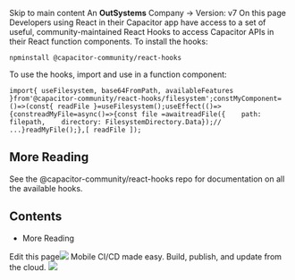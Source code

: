 Skip to main content
An **OutSystems** Company →
Version: v7
On this page
Developers using React in their Capacitor app have access to a set of useful, community-maintained React Hooks to access Capacitor APIs in their React function components.
To install the hooks:
```
npminstall @capacitor-community/react-hooks
```

To use the hooks, import and use in a function component:
```
import{ useFilesystem, base64FromPath, availableFeatures }from'@capacitor-community/react-hooks/filesystem';constMyComponent=()=>(const{ readFile }=useFilesystem();useEffect(()=>{constreadMyFile=async()=>{const file =awaitreadFile({    path: filepath,    directory: FilesystemDirectory.Data});// ...}readMyFile();},[ readFile ]);
```

## More Reading​
See the @capacitor-community/react-hooks repo for documentation on all the available hooks.
## Contents
  * More Reading


Edit this page![](https://images.prismic.io/ionicframeworkcom/50ede1c5-d69d-4c9d-bf0d-4c9ab7c14724_doc-ad-appflow.png?auto=compress,format&rect=0,0,280,200&w=280&h=200)
Mobile CI/CD made easy. Build, publish, and update from the cloud.
![](https://cdn.bizible.com/ipv?_biz_r=&_biz_h=802059049&_biz_u=ed6d98ad223740ddbf99774ce8c4ab02&_biz_l=https%3A%2F%2Fcapacitorjs.com%2Fdocs%2Fguides%2Freact-hooks&_biz_t=1739811933423&_biz_i=React%20Hooks%20%7C%20Capacitor%20Documentation&_biz_n=46&rnd=146574&cdn_o=a&_biz_z=1739811933423)
